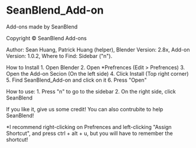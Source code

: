 # SeanBlend_Add-on
Add-ons made by SeanBlend

Copyright © SeanBlend Add-ons

Author: Sean Huang, Patrick Huang (helper),
Blender Version: 2.8x,
Add-on Version: 1.0.2,
Where to Find: Sidebar ("n").

How to Install
    1. Open Blender
    2. Open *Prefrences (Edit > Prefrences)
    3. Open the Add-on Secion (On the left side)
    4. Click Install (Top right corner)
    5. Find SeanBlend_Add-on and click on it
    6. Press "Open"

How to use:
    1. Press "n" to go to the sidebar
    2. On the right side, click SeanBlend

If you like it, give us some credit!
You can also contrubite to help SeanBlend!

*I recommend right-clicking on Prefrences and left-clicking "Assign Shortcut", and press ctrl + alt + u, but you will have to remember the shortcut!
